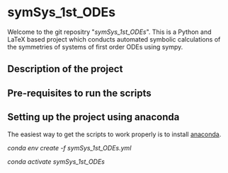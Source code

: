 # symSys_1st_ODEs
Welcome to the git repositry "*symSys_1st_ODEs*". This is a Python and LaTeX based project which conducts automated symbolic calculations of the symmetries of systems of first order ODEs using sympy.

## Description of the project


## Pre-requisites to run the scripts



## Setting up the project using anaconda
The easiest way to get the scripts to work properly is to install [anaconda](https://docs.anaconda.com/anaconda/install/). 

*conda env create -f symSys_1st_ODEs.yml*

*conda activate symSys_1st_ODEs*
